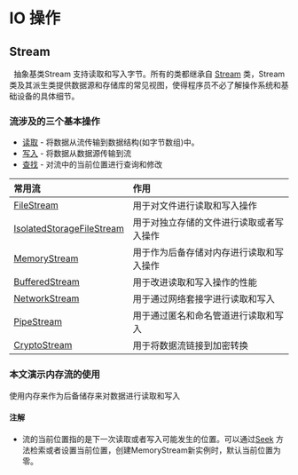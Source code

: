 # IO 操作

## Stream

&nbsp;&nbsp;抽象基类Stream 支持读取和写入字节。所有的类都继承自 [Stream]('') 类，Stream类及其派生类提供数据源和存储库的常见视图，使得程序员不必了解操作系统和基础设备的具体细节。

### 流涉及的三个基本操作

* [读取]('') - 将数据从流传输到数据结构(如字节数组)中。
* [写入]('') - 将数据从数据源传输到流
* [查找]('') - 对流中的当前位置进行查询和修改

| 常用流 | 作用 |
| :------ | :------|
| [FileStream]('') | 用于对文件进行读取和写入操作 |
| [IsolatedStorageFileStream]('') | 用于对独立存储的文件进行读取或者写入操作 |
| [MemoryStream]('') | 用于作为后备存储对内存进行读取和写入操作 |
| [BufferedStream]('') | 用于改进读取和写入操作的性能 |
| [NetworkStream]('') | 用于通过网络套接字进行读取和写入 |
| [PipeStream]('') | 用于通过匿名和命名管道进行读取和写入 |
| [CryptoStream]('') | 用于将数据流链接到加密转换 |

### 本文演示内存流的使用

使用内存来作为后备储存来对数据进行读取和写入

#### 注解

* 流的当前位置指的是下一次读取或者写入可能发生的位置。可以通过[Seek]('') 方法检索或者设置当前位置，创建MemoryStream新实例时，默认当前位置为零。
